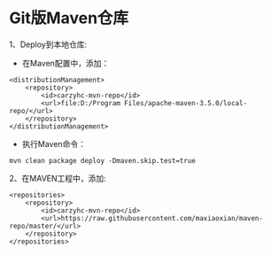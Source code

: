 # Git版Maven仓库

1、Deploy到本地仓库:

- 在Maven配置中，添加：
```
<distributionManagement>
    <repository>
        <id>carzyhc-mvn-repo</id>
        <url>file:D:/Program Files/apache-maven-3.5.0/local-repo/</url>
    </repository>
</distributionManagement>
```
- 执行Maven命令：
```
mvn clean package deploy -Dmaven.skip.test=true
```

2、在MAVEN工程中，添加:
```
<repositories>
    <repository>
        <id>carzyhc-mvn-repo</id>
        <url>https://raw.githubusercontent.com/maxiaoxian/maven-repo/master/</url>
    </repository>
</repositories>
```
